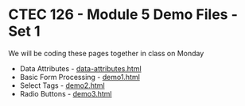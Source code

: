 # CTEC 126 - Module 5 Demo Files - Set 1

We will be coding these pages together in class on Monday

- Data Attributes - [data-attributes.html](data-attributes.html)
- Basic Form Processing - [demo1.html](demo1.html)
- Select Tags - [demo2.html](demo2.html)
- Radio Buttons - [demo3.html](demo3.html)